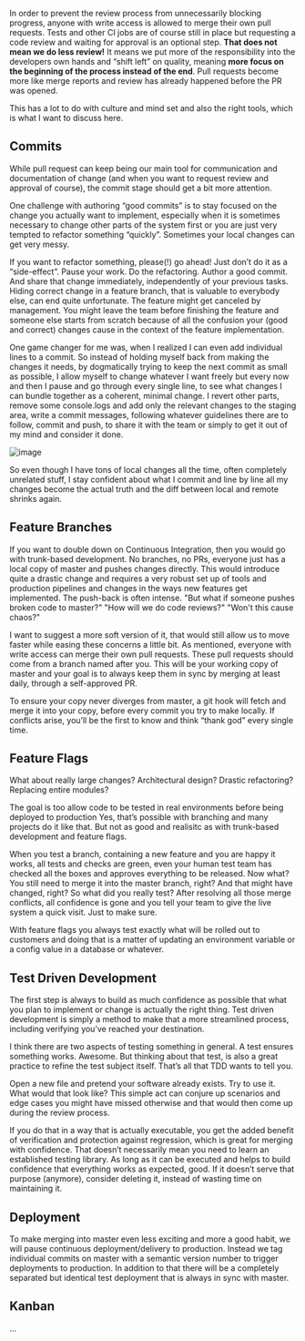 In order to prevent the review process from unnecessarily blocking progress, anyone with write access is allowed to merge their own pull requests. Tests and other CI jobs are of course still in place but requesting a code review and waiting for approval is an optional step. **That does not mean we do less review!** It means we put more of the responsibility into the developers own hands and “shift left” on quality, meaning **more focus on the beginning of the process instead of the end**. Pull requests become more like merge reports and review has already happened before the PR was opened.

This has a lot to do with culture and mind set and also the right tools, which is what I want to discuss here.

## Commits

While pull request can keep being our main tool for communication and documentation of change (and when you want to request review and approval of course), the commit stage should get a bit more attention.

One challenge with authoring “good commits” is to stay focused on the change you actually want to implement, especially when it is sometimes necessary to change other parts of the system first or you are just very tempted to refactor something “quickly”. Sometimes your local changes can get very messy.

If you want to refactor something, please(!) go ahead! Just don’t do it as a “side-effect”. Pause your work. Do the refactoring. Author a good commit. And share that change immediately, independently of your previous tasks. Hiding correct change in a feature branch, that is valuable to everybody else, can end quite unfortunate. The feature might get canceled by management. You might leave the team before finishing the feature and someone else starts from scratch because of all the confusion your (good and correct) changes cause in the context of the feature implementation.

One game changer for me was, when I realized I can even add individual lines to a commit. So instead of holding myself back from making the changes it needs, by dogmatically trying to keep the next commit as small as possible, I allow myself to change whatever I want freely but every now and then I pause and go through every single line, to see what changes I can bundle together as a coherent, minimal change. I revert other parts, remove some console.logs and add only the relevant changes to the staging area, write a commit messages, following whatever guidelines there are to follow, commit and push, to share it with the team or simply to get it out of my mind and consider it done.

![image](https://github.com/user-attachments/assets/9ac44707-cc03-4e48-940c-57e8d138c46a)

So even though I have tons of local changes all the time, often completely unrelated stuff, I stay confident about what I commit and line by line all my changes become the actual truth and the diff between local and remote shrinks again.

## Feature Branches

If you want to double down on Continuous Integration, then you would go with trunk-based development. No branches, no PRs, everyone just has a local copy of master and pushes changes directly. This would introduce quite a drastic change and requires a very robust set up of tools and production pipelines and changes in the ways new features get implemented. The push-back is often intense. "But what if someone pushes broken code to master?" "How will we do code reviews?" "Won't this cause chaos?"

I want to suggest a more soft version of it, that would still allow us to move faster while easing these concerns a little bit. As mentioned, everyone with write access can merge their own pull requests. These pull requests should come from a branch named after you. This will be your working copy of master and your goal is to always keep them in sync by merging at least daily, through a self-approved PR.

To ensure your copy never diverges from master, a git hook will fetch and merge it into your copy, before every commit you try to make locally. If conflicts arise, you’ll be the first to know and think “thank god” every single time.

## Feature Flags

What about really large changes? Architectural design? Drastic refactoring? Replacing entire modules?

The goal is too allow code to be tested in real environments before being deployed to production Yes, that’s possible with branching and many projects do it like that. But not as good and realisitc as with trunk-based development and feature flags.

When you test a branch, containing a new feature and you are happy it works, all tests and checks are green, even your human test team has checked all the boxes and approves everything to be released. Now what? You still need to merge it into the master branch, right? And that might have changed, right? So what did you really test? After resolving all those merge conflicts, all confidence is gone and you tell your team to give the live system a quick visit. Just to make sure.

With feature flags you always test exactly what will be rolled out to customers and doing that is a matter of updating an environment variable or a config value in a database or whatever.

## Test Driven Development

The first step is always to build as much confidence as possible that what you plan to implement or change is actually the right thing. Test driven development is simply a method to make that a more streamlined process, including verifying you’ve reached your destination.

I think there are two aspects of testing something in general. A test ensures something works. Awesome. But thinking about that test, is also a great practice to refine the test subject itself. That’s all that TDD wants to tell you.

Open a new file and pretend your software already exists. Try to use it. What would that look like? This simple act can conjure up scenarios and edge cases you might have missed otherwise and that would then come up during the review process.

If you do that in a way that is actually executable, you get the added benefit of verification and protection against regression, which is great for merging with confidence. That doesn’t necessarily mean you need to learn an established testing library. As long as it can be executed and helps to build confidence that everything works as expected, good. If it doesn’t serve that purpose (anymore), consider deleting it, instead of wasting time on maintaining it.

## Deployment

To make merging into master even less exciting and more a good habit, we will pause continuous deployment/delivery to production. Instead we tag individual commits on master with a semantic version number to trigger deployments to production. In addition to that there will be a completely separated but identical test deployment that is always in sync with master.

## Kanban

...
